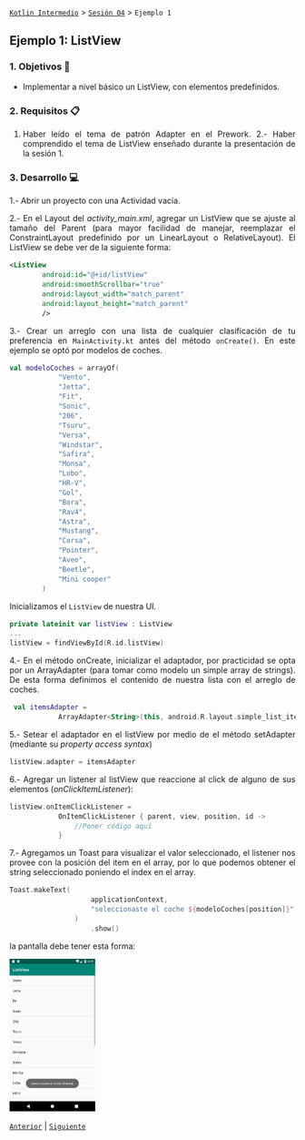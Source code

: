 [`Kotlin Intermedio`](../../Readme.md) > [`Sesión 04`](../Readme.md) > `Ejemplo 1`

## Ejemplo 1: ListView

<div style="text-align: justify;">

### 1. Objetivos :dart:

- Implementar a nivel básico un ListView, con elementos predefinidos.

### 2. Requisitos :clipboard:

1. Haber leído el tema de patrón Adapter en el Prework.
2.- Haber comprendido el tema de ListView enseñado durante la presentación de la sesión 1.

### 3. Desarrollo :computer:

1.- Abrir un proyecto con una Actividad vacía.

2.- En el Layout del *activity_main.xml*, agregar un ListView que se ajuste al tamaño del Parent (para mayor facilidad de manejar, reemplazar el ConstraintLayout predefinido por un LinearLayout o RelativeLayout). El ListView se debe ver de la siguiente forma:

```xml
<ListView
        android:id="@+id/listView"
        android:smoothScrollbar="true"
        android:layout_width="match_parent"
        android:layout_height="match_parent"
        />
```

3.- Crear un arreglo con una lista de cualquier clasificación de tu preferencia en `MainActivity.kt` antes del método `onCreate()`. En este  ejemplo se optó por modelos de coches.

```kotlin
val modeloCoches = arrayOf(
            "Vento",
            "Jetta",
            "Fit",
            "Sonic",
            "206",
            "Tsuru",
            "Versa",
            "Windstar",
            "Safira",
            "Monsa",
            "Lobo",
            "HR-V",
            "Gol",
            "Bora",
            "Rav4",
            "Astra",
            "Mustang",
            "Corsa",
            "Pointer",
            "Aveo",
            "Beetle",
            "Mini cooper"
        )
```

Inicializamos el `ListView` de nuestra UI.

```kotlin
private lateinit var listView : ListView
...
listView = findViewById(R.id.listView)
```

4.- En el método onCreate, inicializar el adaptador, por practicidad se opta por un ArrayAdapter (para tomar como modelo un simple array de strings). De esta forma definimos el contenido de nuestra lista con el arreglo de coches.

```kotlin
 val itemsAdapter =
            ArrayAdapter<String>(this, android.R.layout.simple_list_item_1, modeloCoches)
```

5.- Setear el adaptador en el listView por medio de el método setAdapter (mediante su *property access syntax*)


```kotlin
listView.adapter = itemsAdapter
```

6.- Agregar un listener al listView que reaccione al click de alguno de sus elementos (*onClickItemListener*):
```kotlin
listView.onItemClickListener =
            OnItemClickListener { parent, view, position, id ->
                //Poner código aquí
            }
```

7.- Agregamos un Toast para visualizar el valor seleccionado, el listener nos provee con la posición del item en el array, por lo que podemos obtener el string seleccionado poniendo el index en el array. 

```kotlin
Toast.makeText(
                    applicationContext,
                    "seleccionaste el coche ${modeloCoches[position]}", Toast.LENGTH_SHORT
                )
                    .show()
```

la pantalla debe tener esta forma: 

<img src="01.png" width="30%">




[`Anterior`](../Readme.md) | [`Siguiente`](../Ejemplo-02/Readme.md)




</div>

